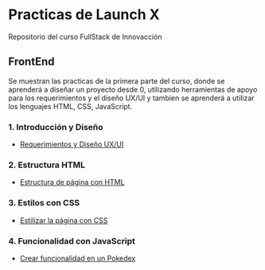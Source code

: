# Practicas de Launch X
Repositorio del curso FullStack de Innovacción

## FrontEnd
Se muestran las practicas de la primera parte del curso, donde se aprenderá a diseñar un proyecto desde 0, utilizando herramientas de apoyo para los requerimientos
y el diseño UX/UI y tambien se aprenderá a utilizar los lenguajes HTML, CSS, JavaScript.
### 1. Introducción y Diseño
- [Requerimientos y Diseño UX/UI](https://github.com/eduardocastro23/Launch-X/blob/main/FrontEnd/Abogabot.md)

### 2. Estructura HTML
- [Estructura de página con HTML](https://eduardocastro23.github.io/Launch-X/FrontEnd/Practica%202%20HTML/index.html)

### 3. Estilos con CSS
- [Estilizar la página con CSS](https://eduardocastro23.github.io/Launch-X/FrontEnd/Practica%203%20Vacunaci%C3%B3n/index.html)

### 4. Funcionalidad con JavaScript
- [Crear funcionalidad en un Pokedex]()
